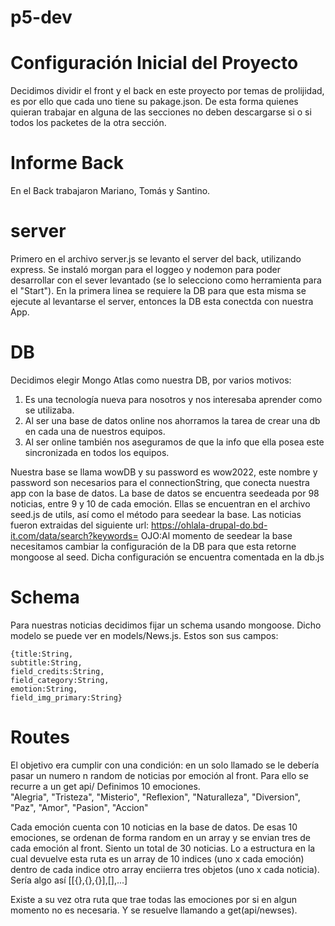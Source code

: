 # p5-dev
# Configuración Inicial del Proyecto
Decidimos dividir el front y el back en este proyecto por temas de prolijidad, es por ello que cada uno tiene su pakage.json.
 De esta forma quienes quieran trabajar en alguna de las secciones no deben descargarse si o si todos los packetes de la otra sección.

# Informe Back
En el Back trabajaron Mariano, Tomás y Santino. 

# server
Primero en el archivo server.js se levanto el server del back, utilizando express. Se instaló morgan para el loggeo y nodemon para poder desarrollar con el sever levantado (se lo selecciono como herramienta para el "Start").
En la primera linea se requiere la DB para que esta misma se ejecute al levantarse el server, entonces la DB esta conectda con nuestra App.

# DB
Decidimos elegir Mongo Atlas como nuestra DB, por varios motivos:
 1. Es una tecnología nueva para nosotros y nos interesaba aprender como se utilizaba.
 2. Al ser una base de datos online nos ahorramos la tarea de crear una db en cada una de nuestros equipos.
 3. Al ser online también nos aseguramos de que la info que ella posea este sincronizada en todos los equipos.

Nuestra base se llama wowDB y su password es wow2022, este nombre y password son necesarios para el connectionString, que conecta nuestra app con la base de datos.
La base de datos se encuentra seedeada por 98 noticias, entre 9 y 10 de cada emoción. Ellas se encuentran en el archivo seed.js de utils, así como el método para seedear la base.
Las noticias fueron extraidas del siguiente url: https://ohlala-drupal-do.bd-it.com/data/search?keywords=<emotion>
OJO:Al momento de seedear la base necesitamos cambiar la configuración de la DB para que esta retorne mongoose al seed. Dicha configuración se encuentra comentada en la db.js

# Schema
Para nuestras noticias decidimos fijar un schema usando mongoose. Dicho modelo se puede ver en models/News.js. Estos son sus campos:

    {title:String,
    subtitle:String,
    field_credits:String,
    field_category:String,
    emotion:String,
    field_img_primary:String}

# Routes
El objetivo era cumplir con una condición: en un solo llamado se le debería pasar un numero n random de noticias por emoción al front. Para ello se recurre a un get api/
Definimos 10 emociones.  
     "Alegria",
    "Tristeza",
    "Misterio",
    "Reflexion",
    "Naturalleza",
    "Diversion",
    "Paz",
    "Amor",
    "Pasion",
    "Accion"

Cada emoción cuenta con 10 noticias en la base de datos.
De esas 10 emociones, se ordenan de forma random en un array y se envian tres de cada emoción al front. Siento un total de 30 noticias.
Lo a estructura en la cual devuelve esta ruta es un array de 10 indices (uno x cada emoción)
dentro de cada indice otro array enciierra tres objetos (uno x cada noticia).
Sería algo así [[{},{},{}],[],...]

Existe a su vez otra ruta que trae todas las emociones por si en algun momento no es necesaria. Y se resuelve llamando a get(api/newses).

